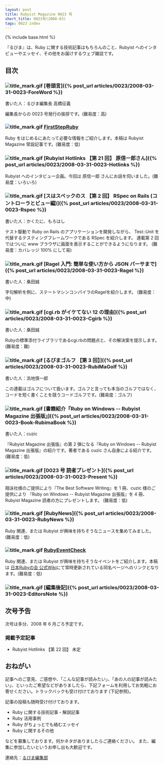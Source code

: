 ```yaml
---
layout: post
title: Rubyist Magazine 0023 号
short_title: 0023号(2008-03)
tags: 0023 index
---
```

{% include base.html %}


『るびま』は、Ruby に関する技術記事はもちろんのこと、Rubyist へのインタビューやエッセイ、その他をお届けするウェブ雑誌です。

## 目次

### ![title_mark.gif]({{base}}{{site.baseurl}}/images/title_mark.gif) [巻頭言]({% post_url articles/0023/2008-03-31-0023-ForeWord %})

書いた人：るびま編集長 高橋征義

編集長からの 0023 号発行の挨拶です。(難易度：高)

### ![title_mark.gif]({{base}}{{site.baseurl}}/images/title_mark.gif) [FirstStepRuby](https://github.com/rubima/rubima/blob/master/first_step_ruby/first-step-ruby-2.0.md)

Ruby をはじめるにあたって必要な情報をご紹介します。本稿は Rubyist Magazine 常設記事です。(難易度：低)

### ![title_mark.gif]({{base}}{{site.baseurl}}/images/title_mark.gif) [Rubyist Hotlinks 【第 21 回】 原信一郎さん]({% post_url articles/0023/2008-03-31-0023-Hotlinks %})

Rubyist へのインタビュー企画。今回は 原信一郎 さんにお話を伺いました。(難易度：いろいろ)

### ![title_mark.gif]({{base}}{{site.baseurl}}/images/title_mark.gif) [スはスペックのス 【第 2 回】 RSpec on Rails (コントローラとビュー編)]({% post_url articles/0023/2008-03-31-0023-Rspec %})

書いた人：かくたに、もろはし

テスト駆動で Ruby on Rails のアプリケーションを開発しながら、
Test::Unit を代替するテスティングフレームワークである RSpec を紹介します。
連載第 2 回ではついに www ブラウザに画面を表示することができるようになります。
(難易度：カバレッジ 100% にして易)

### ![title_mark.gif]({{base}}{{site.baseurl}}/images/title_mark.gif) [Ragel 入門: 簡単な使い方から JSON パーサまで]({% post_url articles/0023/2008-03-31-0023-Ragel %})

書いた人：桑田誠

字句解析を例に、ステートマシンコンパイラのRagelを紹介します。
(難易度：中)

### ![title_mark.gif]({{base}}{{site.baseurl}}/images/title_mark.gif) [cgi.rb がイケてない 12 の理由]({% post_url articles/0023/2008-03-31-0023-Cgirb %})

書いた人：桑田誠

Rubyの標準添付ライブラリであるcgi.rbの問題点と、その解決案を提示します。
(難易度：難)

### ![title_mark.gif]({{base}}{{site.baseurl}}/images/title_mark.gif) [るびまゴルフ 【第 3 回】]({% post_url articles/0023/2008-03-31-0023-RubiMaGolf %})

書いた人：浜地慎一郎

この連載はゴルフについて扱います。ゴルフと言っても本当のゴルフではなく、コードを短く書くことを競うコードゴルフです。(難易度：ゴルフ)

### ![title_mark.gif]({{base}}{{site.baseurl}}/images/title_mark.gif) [書籍紹介『Ruby on Windows -- Rubyist Magazine 出張版』]({% post_url articles/0023/2008-03-31-0023-Book-RubimaBook %})

書いた人：cuzic

『Rubyist Magazine 出張版』の第 2 弾になる『Ruby on Windows -- Rubyist Magazine 出張版』の紹介です。著者である cuzic さん自身による紹介です。
(難易度：低)

### ![title_mark.gif]({{base}}{{site.baseurl}}/images/title_mark.gif) [0023 号 読者プレゼント]({% post_url articles/0023/2008-03-31-0023-Present %})

翔泳社様のご提供により『The Best Software Writing』を 1 冊、cuzic 様のご提供により 『Ruby on Windows -- Rubyist Magazine 出張版』を 4 冊、Rubyist Magazine 読者の方にプレゼントします。
(難易度：低)

### ![title_mark.gif]({{base}}{{site.baseurl}}/images/title_mark.gif) [RubyNews]({% post_url articles/0023/2008-03-31-0023-RubyNews %})

Ruby 関連、または Rubyist が興味を持ちそうなニュースを集めてみました。(難易度：低)

### ![title_mark.gif]({{base}}{{site.baseurl}}/images/title_mark.gif) [RubyEventCheck](http://jp.rubyist.net/?RubyEventCheck)

Ruby 関連、または Rubyist が興味を持ちそうなイベントをご紹介します。本稿は [日本Rubyの会 公式Wiki](http://jp.rubyist.net/)にて常時更新されている同名ページへのリンクとなります。(難易度：低)

### ![title_mark.gif]({{base}}{{site.baseurl}}/images/title_mark.gif) [編集後記]({% post_url articles/0023/2008-03-31-0023-EditorsNote %})

## 次号予告

次号は多分、2008 年 6 月ごろ予定です。

### 掲載予定記事

* Rubyist Hotlinks 【第 22 回】 未定


## おねがい

記事へのご意見、ご感想や、「こんな記事が読みたい」、「あの人の記事が読みたい」、といったご希望などがありましたら、下記フォームを利用してお気軽にお寄せください。トラックバックも受け付けております (下記参照)。

記事の投稿も随時受け付けております。

* Ruby に関する技術記事・解説記事
* Ruby 活用事例
* Ruby がちょっとでも絡むエッセイ
* Ruby に関するその他


などを募集しております。何かネタがありましたらご連絡ください。
また、編集に参加したいというお申し出も大歓迎です。

連絡先：[るびま編集部](mailto:magazine@ruby-no-kai.org)



